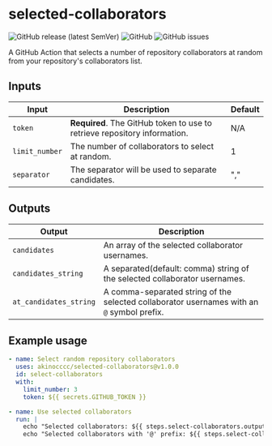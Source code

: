 # selected-collaborators

![GitHub release (latest SemVer)](https://img.shields.io/github/v/release/akinocccc/selected-collaborators?style=flat-square)
![GitHub](https://img.shields.io/github/license/akinocccc/selected-collaborators?style=flat-square)
![GitHub issues](https://img.shields.io/github/issues/akinocccc/selected-collaborators?style=flat-square)

A GitHub Action that selects a number of repository collaborators at random from your repository's collaborators list.

## Inputs

| Input | Description | Default |
| ----- | ----------- | ------- |
| `token` | **Required**. The GitHub token to use to retrieve repository information. | N/A |
| `limit_number` | The number of collaborators to select at random. | 1 |
| `separator` | The separator will be used to separate candidates. | "," |

## Outputs

| Output | Description |
| ------ | ----------- |
| `candidates` | An array of the selected collaborator usernames. |
| `candidates_string` | A separated(default: comma) string of the selected collaborator usernames. |
| `at_candidates_string` | A comma-separated string of the selected collaborator usernames with an `@` symbol prefix. |

## Example usage

```yaml
- name: Select random repository collaborators
  uses: akinocccc/selected-collaborators@v1.0.0
  id: select-collaborators
  with:
    limit_number: 3
    token: ${{ secrets.GITHUB_TOKEN }}

- name: Use selected collaborators
  run: |
    echo "Selected collaborators: ${{ steps.select-collaborators.outputs.candidates_string }}"
    echo "Selected collaborators with '@' prefix: ${{ steps.select-collaborators.outputs.at_candidates_string }}"
